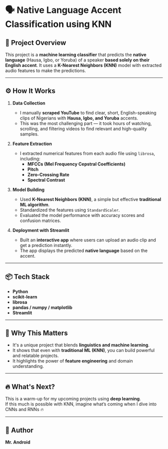# 🗣️ Native Language Accent Classification using KNN

## 🎯 Project Overview

This project is a **machine learning classifier** that predicts the **native language** (Hausa, Igbo, or Yoruba) of a speaker **based solely on their English accent**. It uses a **K-Nearest Neighbors (KNN)** model with extracted audio features to make the predictions.

---

## ⚙️ How It Works

1. **Data Collection**  
   - I manually **scraped YouTube** to find clear, short, English-speaking clips of Nigerians with **Hausa, Igbo, and Yoruba** accents.  
   - This was the most challenging part — it took hours of watching, scrolling, and filtering videos to find relevant and high-quality samples.

2. **Feature Extraction**  
   - I extracted numerical features from each audio file using `librosa`, including:
     - **MFCCs (Mel Frequency Cepstral Coefficients)**
     - **Pitch**
     - **Zero-Crossing Rate**
     - **Spectral Contrast**

3. **Model Building**  
   - Used **K-Nearest Neighbors (KNN)**, a simple but effective **traditional ML algorithm**.
   - Standardized the features using `StandardScaler`.
   - Evaluated the model performance with accuracy scores and confusion matrices.

4. **Deployment with Streamlit**  
   - Built an **interactive app** where users can upload an audio clip and get a prediction instantly.
   - The app displays the predicted **native language** based on the accent.

---

## 📦 Tech Stack

- **Python**
- **scikit-learn**
- **librosa**
- **pandas / numpy / matplotlib**
- **Streamlit**

---

## 🌟 Why This Matters

- It's a unique project that blends **linguistics and machine learning**.
- It shows that even with **traditional ML (KNN)**, you can build powerful and relatable projects.
- It highlights the power of **feature engineering** and domain understanding.

---

## 🔥 What's Next?

This is a warm-up for my upcoming projects using **deep learning**.  
If this much is possible with KNN, imagine what’s coming when I dive into CNNs and RNNs 🔥

---

## 👤 Author

**Mr. Android**  
